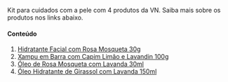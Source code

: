 Kit para cuidados com a pele com 4 produtos da VN.
Saiba mais sobre os produtos nos links abaixo.

#### Conteúdo

1. [Hidratante Facial com Rosa Mosqueta 30g](/produtos/hidratante-facial-30g-4)
2. [Xampu em Barra com Capim Limão e Lavandin 100g](/produtos/xampu-em-barra-capim-limao-e-lavanda-100g-6)
3. [Óleo de Rosa Mosqueta com Lavanda 30ml](/produtos/oleo-de-rosa-mosqueta-30ml-5)
4. [Óleo Hidratante de Girassol com Lavanda 150ml](/produtos/oleo-hidratante-girassol-150ml-7)

